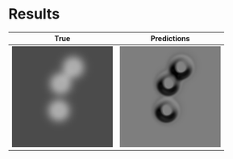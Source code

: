 # Results

   True                    |  Predictions
:-------------------------:|:-------------------------:
![](https://github.com/fmeslet/Codalab/blob/master/CERFACS_SUPAERO/y_true.gif)   |  ![](https://github.com/fmeslet/Codalab/blob/master/CERFACS_SUPAERO/y_pred.gif)
